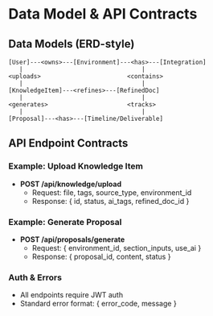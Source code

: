 # Data Model & API Contracts

## Data Models (ERD-style)
```
[User]---<owns>---[Environment]---<has>---[Integration]
   |                                 |
<uploads>                        <contains>
   |                                 |
[KnowledgeItem]---<refines>---[RefinedDoc]
   |                                 |
<generates>                      <tracks>
   |                                 |
[Proposal]---<has>---[Timeline/Deliverable]
```

## API Endpoint Contracts

### Example: Upload Knowledge Item
- **POST /api/knowledge/upload**
  - Request: file, tags, source_type, environment_id
  - Response: { id, status, ai_tags, refined_doc_id }

### Example: Generate Proposal
- **POST /api/proposals/generate**
  - Request: { environment_id, section_inputs, use_ai }
  - Response: { proposal_id, content, status }

### Auth & Errors
- All endpoints require JWT auth
- Standard error format: { error_code, message } 